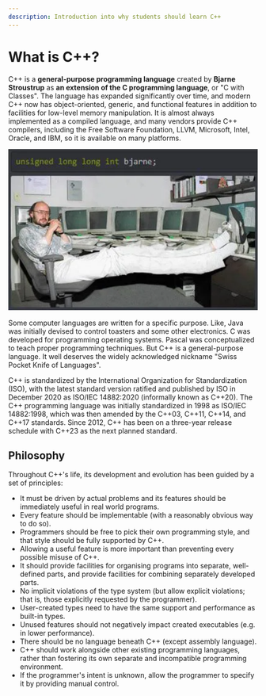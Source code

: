 ```yaml
---
description: Introduction into why students should learn C++
---
```


# What is C++?

C++ is a **general-purpose programming language** created by **Bjarne Stroustrup** as **an extension of the C programming language**, or "C with Classes". The language has expanded significantly over time, and modern C++ now has object-oriented, generic, and functional features in addition to facilities for low-level memory manipulation. It is almost always implemented as a compiled language, and many vendors provide C++ compilers, including the Free Software Foundation, LLVM, Microsoft, Intel, Oracle, and IBM, so it is available on many platforms.

![Bjarne Stroustrup](./img/bjarne-stroustrup.png)

Some computer languages are written for a specific purpose. Like, Java was initially devised to control toasters and some other electronics. C was developed for programming operating systems. Pascal was conceptualized to teach proper programming techniques. But C++ is a general-purpose language. It well deserves the widely acknowledged nickname "Swiss Pocket Knife of Languages".

C++ is standardized by the International Organization for Standardization (ISO), with the latest standard version ratified and published by ISO in December 2020 as ISO/IEC 14882:2020 (informally known as C++20). The C++ programming language was initially standardized in 1998 as ISO/IEC 14882:1998, which was then amended by the C++03, C++11, C++14, and C++17 standards. Since 2012, C++ has been on a three-year release schedule with C++23 as the next planned standard.

## Philosophy

Throughout C++'s life, its development and evolution has been guided by a set of principles:

* It must be driven by actual problems and its features should be immediately useful in real world programs.
* Every feature should be implementable (with a reasonably obvious way to do so).
* Programmers should be free to pick their own programming style, and that style should be fully supported by C++.
* Allowing a useful feature is more important than preventing every possible misuse of C++.
* It should provide facilities for organising programs into separate, well-defined parts, and provide facilities for combining separately developed parts.
* No implicit violations of the type system (but allow explicit violations; that is, those explicitly requested by the programmer).
* User-created types need to have the same support and performance as built-in types.
* Unused features should not negatively impact created executables (e.g. in lower performance).
* There should be no language beneath C++ (except assembly language).
* C++ should work alongside other existing programming languages, rather than fostering its own separate and incompatible programming environment.
* If the programmer's intent is unknown, allow the programmer to specify it by providing manual control.

<!-- ## Programming Styles -->

<!-- A major reason behind the success of C++ is that it supports various programming styles. It is a multiparadigm programming language that not only supports OOP paradigm but also many other paradigms. -->

<!-- TODO - Expand this with some examples -->
<!-- https://en.wikipedia.org/wiki/Comparison_of_programming_languages -->
